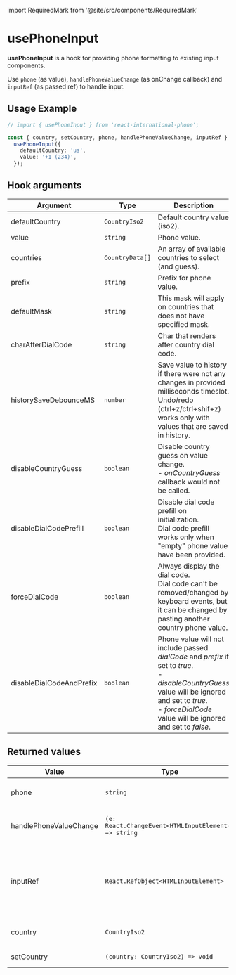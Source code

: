 import RequiredMark from '@site/src/components/RequiredMark'

# usePhoneInput

**usePhoneInput** is a hook for providing phone formatting to existing input components.

Use `phone` (as value), `handlePhoneValueChange` (as onChange callback) and `inputRef` (as passed ref) to handle input.

## Usage Example

```ts
// import { usePhoneInput } from 'react-international-phone';

const { country, setCountry, phone, handlePhoneValueChange, inputRef } =
  usePhoneInput({
    defaultCountry: 'us',
    value: '+1 (234)',
  });
```

## Hook arguments

| Argument                        | Type            | Description                                                                                                                                                                                                          | Default value               |
| ------------------------------- | --------------- | -------------------------------------------------------------------------------------------------------------------------------------------------------------------------------------------------------------------- | --------------------------- |
| defaultCountry <RequiredMark /> | `CountryIso2`   | Default country value (iso2).                                                                                                                                                                                        |                             |
| value                           | `string`        | Phone value.                                                                                                                                                                                                         | `""`                        |
| countries                       | `CountryData[]` | An array of available countries to select (and guess).                                                                                                                                                               | `defaultCountries`          |
| prefix                          | `string`        | Prefix for phone value.                                                                                                                                                                                              | `"+"`                       |
| defaultMask                     | `string`        | This mask will apply on countries that does not have specified mask.                                                                                                                                                 | `"............"` (12 chars) |
| charAfterDialCode               | `string`        | Char that renders after country dial code.                                                                                                                                                                           | ` `                         |
| historySaveDebounceMS           | `number`        | Save value to history if there were not any changes in provided milliseconds timeslot.<br />Undo/redo (ctrl+z/ctrl+shif+z) works only with values that are saved in history.                                         | `200`                       |
| disableCountryGuess             | `boolean`       | Disable country guess on value change.<br />- _onCountryGuess_ callback would not be called.                                                                                                                         | `false`                     |
| disableDialCodePrefill          | `boolean`       | Disable dial code prefill on initialization.<br />Dial code prefill works only when "empty" phone value have been provided.                                                                                          | `false`                     |
| forceDialCode                   | `boolean`       | Always display the dial code.<br />Dial code can't be removed/changed by keyboard events, but it can be changed by pasting another country phone value.                                                              | `false`                     |
| disableDialCodeAndPrefix        | `boolean`       | Phone value will not include passed _dialCode_ and _prefix_ if set to _true_.<br />- _disableCountryGuess_ value will be ignored and set to _true_.<br />- _forceDialCode_ value will be ignored and set to _false_. | `false`                     |

## Returned values

| Value                  | Type                                                 | Description                                                                   |
| ---------------------- | ---------------------------------------------------- | ----------------------------------------------------------------------------- |
| phone                  | `string`                                             | Formatted phone string.                                                       |
| handlePhoneValueChange | `(e: React.ChangeEvent<HTMLInputElement>) => string` | Change handler for input component.                                           |
| inputRef               | `React.RefObject<HTMLInputElement>`                  | Ref object for input component (handles caret position, focus and undo/redo). |
| country                | `CountryIso2`                                        | Current country iso code.                                                     |
| setCountry             | `(country: CountryIso2) => void`                     | Country setter.                                                               |
